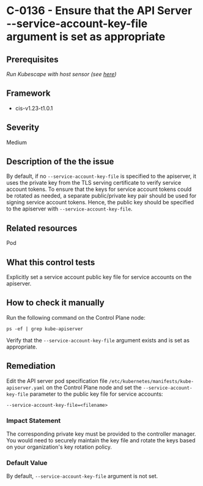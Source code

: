 # C-0136 - Ensure that the API Server --service-account-key-file argument is set as appropriate

## Prerequisites
 *Run Kubescape with host sensor (see [here](https://hub.armo.cloud/docs/host-sensor))*
 
## Framework
* cis-v1.23-t1.0.1
 
## Severity
Medium

## Description of the the issue
By default, if no `--service-account-key-file` is specified to the apiserver, it uses the private key from the TLS serving certificate to verify service account tokens. To ensure that the keys for service account tokens could be rotated as needed, a separate public/private key pair should be used for signing service account tokens. Hence, the public key should be specified to the apiserver with `--service-account-key-file`.
 
## Related resources
Pod
 
## What this control tests 
Explicitly set a service account public key file for service accounts on the apiserver.
 
## How to check it manually 
Run the following command on the Control Plane node:

 
```
ps -ef | grep kube-apiserver

```
 Verify that the `--service-account-key-file` argument exists and is set as appropriate.
 
## Remediation
Edit the API server pod specification file `/etc/kubernetes/manifests/kube-apiserver.yaml` on the Control Plane node and set the `--service-account-key-file` parameter to the public key file for service accounts:

 
```
--service-account-key-file=<filename>

```
 
### Impact Statement
The corresponding private key must be provided to the controller manager. You would need to securely maintain the key file and rotate the keys based on your organization's key rotation policy.
 
### Default Value
By default, `--service-account-key-file` argument is not set.
 
